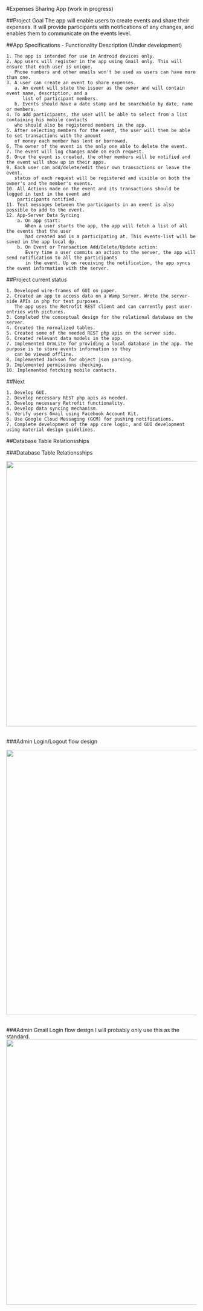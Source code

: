 #Expenses Sharing App (work in progress)

##Project Goal
The app will enable users to create events and share their expenses. It will provide participants 
with notifications of any changes, and enables them to communicate on the events level. 

##App Specifications - Functionality Description (Under development)
```
1. The app is intended for use in Android devices only. 
2. App users will register in the app using Gmail only. This will ensure that each user is unique. 
   Phone numbers and other emails won't be used as users can have more than one.
3. A user can create an event to share expenses. 
   a. An event will state the issuer as the owner and will contain event name, description, and a 
      list of participant members. 
   b. Events should have a date stamp and be searchable by date, name or members.
4. To add participants, the user will be able to select from a list containing his mobile contacts 
   who should also be registered members in the app. 
5. After selecting members for the event, the user will then be able to set transactions with the amount 
   of money each member has lent or borrowed. 
6. The owner of the event is the only one able to delete the event. 
7. The event will log changes made on each request. 
8. Once the event is created, the other members will be notified and the event will show up in their apps. 
9. Each user can add/delete/edit their own transactions or leave the event. 
   status of each request will be registered and visible on both the owner's and the member's events.  
10. All Actions made on the event and its transactions should be logged in text in the event and 
    participants notified.
11. Text messages between the participants in an event is also possible to add to the event. 
12. App-Server Data Syncing
    a. On app start: 
       When a user starts the app, the app will fetch a list of all the events that the user
       had created and is a participating at. This events-list will be saved in the app local dp. 
    b. On Event or Transaction Add/Delete/Update action:
       Every time a user commits an action to the server, the app will send notification to all the participants
       in the event. Up on receiving the notification, the app syncs the event information with the server.     
```

##Project current status
```
1. Developed wire-frames of GUI on paper.
2. Created an app to access data on a Wamp Server. Wrote the server-side APIs in php for test purposes. 
   The app uses the Retrofit REST client and can currently post user-entries with pictures. 
3. Completed the conceptual design for the relational database on the server.
4. Created the normalized tables.
5. Created some of the needed REST php apis on the server side.
6. Created relevant data models in the app.
7. Implemented OrmLite for providing a local database in the app. The purpose is to store events information so they 
   can be viewed offline.
8. Implemented Jackson for object json parsing. 
9. Implemented permissions checking.
10. Implemented fetching mobile contacts. 
```

##Next
```
1. Develop GUI.
2. Develop necessary REST php apis as needed.
3. Develop necessary Retrofit functionality.
4. Develop data syncing mechanism.
5. Verify users Gmail using Facebook Account Kit.
6. Use Google Cloud Messaging (GCM) for pushing notifications.
7. Complete development of the app core logic, and GUI development using material design guidelines.
```

##Database Table Relationsships 

###Database Table Relationsships 

<img src="https://github.com/Jagerfield/Expenses-Sharing-App/blob/master/msc/Expenses%20Sharing%20DB.PNG" width="700"/> &#160;

###Admin Login/Logout flow design

<img src="https://github.com/Jagerfield/Expenses-Sharing-App/blob/master/msc/Diagrams/Admin%20login_logout%20flow.png" width="700"/> &#160;

###Admin Gmail Login flow design
I will probably only use this as the standard. 
<img src="https://github.com/Jagerfield/Expenses-Sharing-App/blob/master/msc/Diagrams/Gmail_Login.PNG" width="700"/> &#160;
